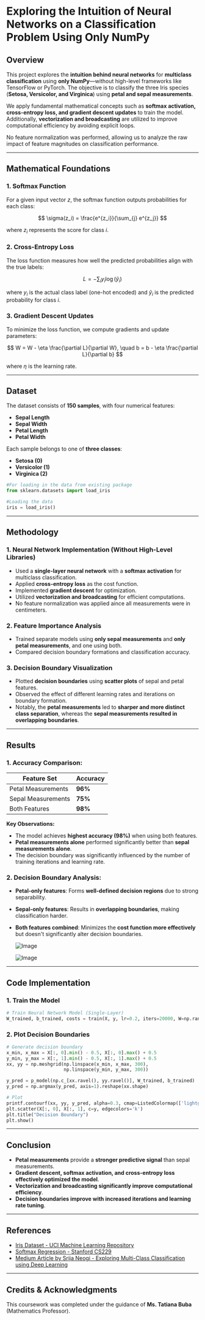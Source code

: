 # Exploring the Intuition of Neural Networks on a Classification Problem Using Only NumPy

## Overview

This project explores the **intuition behind neural networks** for **multiclass classification** using **only NumPy**—without high-level frameworks like TensorFlow or PyTorch. The objective is to classify the three Iris species (**Setosa, Versicolor, and Virginica**) using **petal and sepal measurements**.

We apply fundamental mathematical concepts such as **softmax activation, cross-entropy loss, and gradient descent updates** to train the model. Additionally, **vectorization and broadcasting** are utilized to improve computational efficiency by avoiding explicit loops.

No feature normalization was performed, allowing us to analyze the raw impact of feature magnitudes on classification performance.

---

## Mathematical Foundations


### **1. Softmax Function**
For a given input vector $z$, the softmax function outputs probabilities for each class:

$$
\sigma(z_i) = \frac{e^{z_i}}{\sum_{j} e^{z_j}}
$$

where $z_i$ represents the score for class $i$.

### **2. Cross-Entropy Loss**
The loss function measures how well the predicted probabilities align with the true labels:

$$
L = -\sum_{i} y_i \log(\hat{y}_i)
$$

where $y_i$ is the actual class label (one-hot encoded) and $\hat{y}_i$ is the predicted probability for class $i$.

### **3. Gradient Descent Updates**
To minimize the loss function, we compute gradients and update parameters:

$$
W = W - \eta \frac{\partial L}{\partial W}, \quad b = b - \eta \frac{\partial L}{\partial b}
$$

where $\eta$ is the learning rate.

---

## Dataset

The dataset consists of **150 samples**, with four numerical features:

- **Sepal Length**
- **Sepal Width**
- **Petal Length**
- **Petal Width**

Each sample belongs to one of **three classes**:

- **Setosa (0)**
- **Versicolor (1)**
- **Virginica (2)**

```python
#For loading in the data from existing package
from sklearn.datasets import load_iris

#Loading the data
iris = load_iris()
```
---

## Methodology

### **1. Neural Network Implementation (Without High-Level Libraries)**

- Used a **single-layer neural network** with a **softmax activation** for multiclass classification.
- Applied **cross-entropy loss** as the cost function.
- Implemented **gradient descent** for optimization.
- Utilized **vectorization and broadcasting** for efficient computations.
- No feature normalization was applied aince all measurements were in centimeters.

### **2. Feature Importance Analysis**

- Trained separate models using **only sepal measurements** and **only petal measurements**, and one using both.
- Compared decision boundary formations and classification accuracy.

### **3. Decision Boundary Visualization**

- Plotted **decision boundaries** using **scatter plots** of sepal and petal features.
- Observed the effect of different learning rates and iterations on boundary formation.
- Notably, the **petal measurements** led to **sharper and more distinct class separation**, whereas the **sepal measurements resulted in overlapping boundaries**.

---

## Results

### **1. Accuracy Comparison:**

| Feature Set        | Accuracy |
| ------------------ | -------- |
| Petal Measurements | **96%**  |
| Sepal Measurements | **75%**  |
| Both Features      | **98%**  |

**Key Observations:**
- The model achieves **highest accuracy (98%)** when using both features.
- **Petal measurements alone** performed significantly better than **sepal measurements alone**.
- The decision boundary was significantly influenced by the number of training iterations and learning rate.

### **2. Decision Boundary Analysis:**

- **Petal-only features**: Forms **well-defined decision regions** due to strong separability.
- **Sepal-only features**: Results in **overlapping boundaries**, making classification harder.
- **Both features combined**: Minimizes the **cost function more effectively** but doesn't significantly alter decision boundaries.

  ![Image](https://github.com/user-attachments/assets/8cba0635-a9e4-481f-bc33-4d3db460e1ee)

  ![Image](https://github.com/user-attachments/assets/ae4dfc0b-54d1-41f1-9c39-c326301eeede)

---

## Code Implementation

### **1. Train the Model**

```python
# Train Neural Network Model (Single-Layer)
W_trained, b_trained, costs = train(X, y, lr=0.2, iters=20000, W=np.random.rand(4, 3), b=np.random.rand(3,))
```

### **2. Plot Decision Boundaries**

```python
# Generate decision boundary
x_min, x_max = X[:, 0].min() - 0.5, X[:, 0].max() + 0.5
y_min, y_max = X[:, 1].min() - 0.5, X[:, 1].max() + 0.5
xx, yy = np.meshgrid(np.linspace(x_min, x_max, 300),
                     np.linspace(y_min, y_max, 300))

y_pred = p_model(np.c_[xx.ravel(), yy.ravel()], W_trained, b_trained)
y_pred = np.argmax(y_pred, axis=1).reshape(xx.shape)

# Plot
printf.contourf(xx, yy, y_pred, alpha=0.3, cmap=ListedColormap(['lightgreen', 'pink', 'coral']))
plt.scatter(X[:, 0], X[:, 1], c=y, edgecolors='k')
plt.title("Decision Boundary")
plt.show()
```

---

## Conclusion

- **Petal measurements** provide a **stronger predictive signal** than sepal measurements.
- **Gradient descent, softmax activation, and cross-entropy loss effectively optimized the model**.
- **Vectorization and broadcasting significantly improve computational efficiency**.
- **Decision boundaries improve with increased iterations and learning rate tuning**.

---

## References

- [Iris Dataset - UCI Machine Learning Repository](https://archive.ics.uci.edu/ml/datasets/iris)
- [Softmax Regression - Stanford CS229](https://cs229.stanford.edu/)
- [Medium Article by Srija Neogi - Exploring Multi-Class Classification using Deep Learning](https://medium.com/@srijaneogi31/exploring-multi-class-classification-using-deep-learning-cd3134290887)

---

## **Credits & Acknowledgments**  
This coursework was completed under the guidance of **Ms. Tatiana Buba** (Mathematics Professor).  

